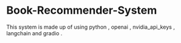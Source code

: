 # Book-Recommender-System
This system is made up of using python , openai , nvidia_api_keys , langchain and gradio .
